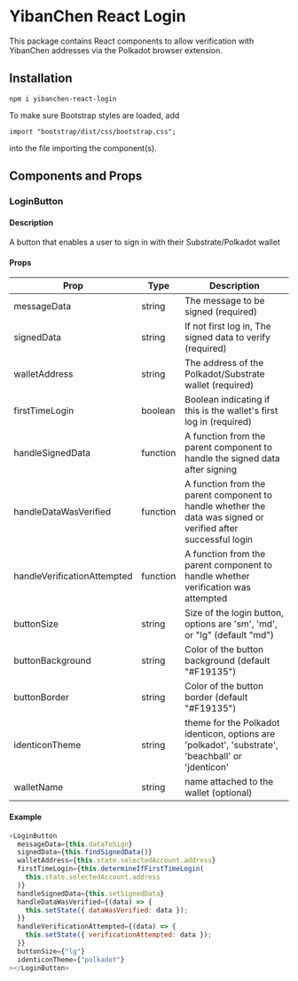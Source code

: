 # YibanChen React Login

This package contains React components to allow verification with YibanChen addresses via the Polkadot browser extension.

## Installation

```
npm i yibanchen-react-login
```

To make sure Bootstrap styles are loaded, add

```
import "bootstrap/dist/css/bootstrap.css";
```

into the file importing the component(s).

## Components and Props

### LoginButton

#### Description

A button that enables a user to sign in with their Substrate/Polkadot wallet

#### Props

| Prop                        | Type     | Description                                                                                                   |
| --------------------------- | -------- | ------------------------------------------------------------------------------------------------------------- |
| messageData                 | string   | The message to be signed (required)                                                                           |
| signedData                  | string   | If not first log in, The signed data to verify (required)                                                     |
| walletAddress               | string   | The address of the Polkadot/Substrate wallet (required)                                                       |
| firstTimeLogin              | boolean  | Boolean indicating if this is the wallet's first log in (required)                                            |
| handleSignedData            | function | A function from the parent component to handle the signed data after signing                                  |
| handleDataWasVerified       | function | A function from the parent component to handle whether the data was signed or verified after successful login |
| handleVerificationAttempted | function | A function from the parent component to handle whether verification was attempted                             |
| buttonSize                  | string   | Size of the login button, options are 'sm', 'md', or "lg" (default "md")                                      |
| buttonBackground            | string   | Color of the button background (default "#F19135")                                                            |
| buttonBorder                | string   | Color of the button border (default "#F19135")                                                                |
| identiconTheme              | string   | theme for the Polkadot identicon, options are 'polkadot', 'substrate', 'beachball' or 'jdenticon'             |
| walletName                  | string   | name attached to the wallet (optional)                                                                        |

#### Example

```js
<LoginButton
  messageData={this.dataToSign}
  signedData={this.findSignedData()}
  walletAddress={this.state.selectedAccount.address}
  firstTimeLogin={this.determineIfFirstTimeLogin(
    this.state.selectedAccount.address
  )}
  handleSignedData={this.setSignedData}
  handleDataWasVerified={(data) => {
    this.setState({ dataWasVerified: data });
  }}
  handleVerificationAttempted={(data) => {
    this.setState({ verificationAttempted: data });
  }}
  buttonSize={"lg"}
  identiconTheme={"polkadot"}
></LoginButton>
```
